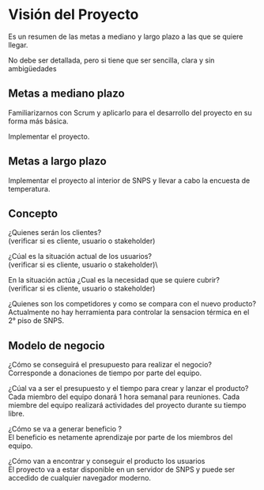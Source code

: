 # Visión del Proyecto
Es un resumen de las metas a mediano y largo plazo a las que se quiere llegar.

No debe ser detallada, pero si tiene que ser sencilla, clara y sin ambigüedades 

## Metas a mediano plazo
Familiarizarnos con Scrum y aplicarlo para el desarrollo del proyecto en su forma más básica.

Implementar el proyecto.

## Metas a largo plazo
Implementar el proyecto al interior de SNPS y llevar a cabo la encuesta de temperatura.

## Concepto
¿Quienes serán los clientes?\
(verificar si es cliente, usuario o stakeholder)

¿Cúal es la situación actual de los usuarios?\
(verificar si es cliente, usuario o stakeholder)\

En la situación actúa ¿Cual es la necesidad que se quiere cubrir?\
(verificar si es cliente, usuario o stakeholder)

¿Quienes son los competidores y como se compara con el nuevo producto?\
Actualmente no hay herramienta para controlar la sensacion térmica en el 2° piso de SNPS. 

## Modelo de negocio 
¿Cómo se conseguirá el presupuesto para realizar el negocio?\
Corresponde a donaciones de tiempo por parte del equipo.

¿Cúal va a ser el presupuesto y el tiempo para crear y lanzar el producto?\
Cada miembro del equipo donará 1 hora semanal para reuniones. Cada miembre del equipo realizará actividades del proyecto durante su tiempo libre.

¿Cómo se va a generar beneficio ?\
El beneficio es netamente aprendizaje por parte de los miembros del equipo.

¿Cómo van a encontrar y conseguir el producto los usuarios\
El proyecto va a estar disponible en un servidor de SNPS y puede ser accedido de cualquier navegador moderno.
